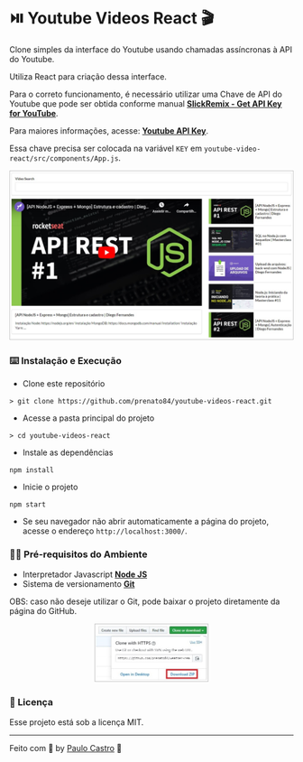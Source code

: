 # :play_or_pause_button: Youtube Videos React :clapper:

Clone simples da interface do Youtube usando chamadas assíncronas à API do Youtube.

Utiliza React para criação dessa interface.

Para o correto funcionamento, é necessário utilizar uma Chave de API do Youtube que pode ser obtida conforme manual **[SlickRemix - Get API Key for YouTube](https://www.slickremix.com/docs/get-api-key-for-youtube/)**.

Para maiores informações, acesse: **[Youtube API Key](https://developers.google.com/youtube/registering_an_application?hl=pt-br)**.

Essa chave precisa ser colocada na variável `KEY` em `youtube-video-react/src/components/App.js`.

<p align="center">
  <img src="./assets/projeto.jpg">
</p>

### :keyboard: Instalação e Execução

- Clone este repositório

```
> git clone https://github.com/prenato84/youtube-videos-react.git
```

- Acesse a pasta principal do projeto

```
> cd youtube-videos-react
```

- Instale as dependências

```
npm install
```

- Inicie o projeto

```
npm start
```

- Se seu navegador não abrir automaticamente a página do projeto, acesse o endereço `http://localhost:3000/`.

### :man_technologist: Pré-requisitos do Ambiente

- Interpretador Javascript **[Node JS](https://nodejs.org/en/download/)**
- Sistema de versionamento **[Git](https://git-scm.com/)**

OBS: caso não deseje utilizar o Git, pode baixar o projeto diretamente da página do GitHub.

<p align="center">
  <img width="40%" src="./assets/download.jpg">
</p>

### :memo: Licença

Esse projeto está sob a licença MIT.

---

Feito com 💜 by <a href="https://www.linkedin.com/in/prenato84">Paulo Castro</a> :wave:
